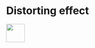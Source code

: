 # Distorting effect

<!-- [![Alt](https://media.giphy.com/media/5fkpOxtcSAt1qV12BW/giphy.gif)](https://npkeerthi.github.io/Distorting-effect/) -->
<!-- [![Alt](https://media.giphy.com/media/GGgf6fMFVH2C77AJlS/giphy.gif)](https://npkeerthi.github.io/Distorting-effect/) -->

<!-- []() -->

<a href="https://npkeerthi.github.io/Distorting-effect"><img width="50" src="https://media.giphy.com/media/GGgf6fMFVH2C77AJlS/giphy.gif" ></a>
